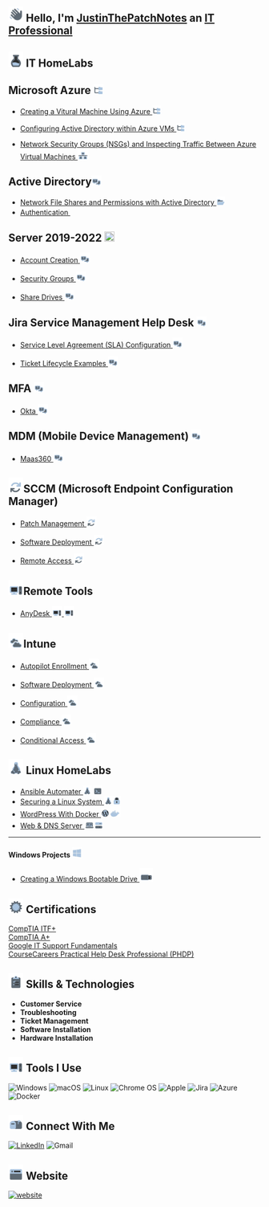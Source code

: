 ## <img src="/Images/Hello.png"  width="30" height="30"> Hello, I'm [JustinThePatchNotes](https://www.linkedin.com/in/JustinThePatchNotes) an [IT Professional](https://JustinThePatchNotes.com/)

## <img src="/Images/Labs.png"  width="30" height="30"> IT HomeLabs

## Microsoft Azure <img src="/Images/AD.png"  width="20" height="20"> 
- [Creating a Vitural Machine Using Azure <img src="/Images/AD.png"  width="17" height="17">
](https://github.com/justinthepatchnotes/Creating-a-Vitural-Machine-Using-Azure)


- [Configuring Active Directory within Azure VMs <img src="/Images/AD.png"  width="17" height="17">
](https://github.com/JustinThePatchNotes/Configuring-Active-Directory-within-Azure-VMs)
- [Network Security Groups (NSGs) and Inspecting Traffic Between Azure Virtual Machines <img src="/Images/NSG.png"  width="22" height="22">
](https://github.com/justinthepatchnotes/Network-Security-Groups-NSGs-and-Inspecting-Network-Protocols-)


## Active Directory<img src="/Images/osTicket.png"  width="20" height="20">
- [Network File Shares and Permissions with Active Directory <img src="/Images/NFS.png"  width="17" height="17">](https://github.com/JustinThePatchNotes/Network-File-Shares-and-Permissions-with-Active-Directory)
- [Authentication <img src="/Images/Authentication.png"  width="17" height="17">](https://github.com/JustinThePatchNotes/Authentication)


## Server 2019-2022 <img src="/Images/.png"  width="20" height="20">

- [Account Creation <img src="/Images/osTicket.png" width="20" height="20">](https://github.com/JustinThePatchNotes/Account-Creation)  
- [Security Groups <img src="/Images/osTicket.png" width="20" height="20">](https://github.com/JustinThePatchNotes/Security-Groups)  

- [Share Drives <img src="/Images/osTicket.png" width="20" height="20">](https://github.com/JustinThePatchNotes/Share-Drives)


## Jira Service Management Help Desk <img src="/Images/osTicket.png"  width="20" height="20">
- [Service Level Agreement (SLA) Configuration <img src="/Images/osTicket.png"  width="20" height="20">
](https://github.com/JustinThePatchNotes/Jira-Service-Level-Agreement-Configuration)

- [Ticket Lifecycle Examples <img src="/Images/osTicket.png"  width="20" height="20">
 ](https://github.com/JustinThePatchNotes/Jira-Ticket-Lifecycle-Examples)

 ## MFA <img src="/Images/osTicket.png" width="20" height="20">

- [Okta <img src="/Images/osTicket.png" width="20" height="20">](https://github.com/JustinThePatchNotes/Okta)

## MDM (Mobile Device Management) <img src="/Images/osTicket.png" width="20" height="20">

- [Maas360 <img src="/Images/osTicket.png" width="20" height="20">](https://github.com/JustinThePatchNotes/Maas360)
 
##  <img src="/Images/SCCM.PNG" width="30" height="30">SCCM (Microsoft Endpoint Configuration Manager)

- [Patch Management <img src="/Images/SCCM.PNG" width="20" height="20">](https://github.com/JustinThePatchNotes/Patch-Management)

- [Software Deployment <img src="/Images/SCCM.PNG" width="20" height="20">](https://github.com/JustinThePatchNotes/Software-Deployment)

- [Remote Access <img src="/Images/SCCM.PNG" width="20" height="20">](https://github.com/JustinThePatchNotes/Remote-Access)

##  <img src="/Images/Remote.PNG" width="30" height="30">Remote Tools 

- [AnyDesk <img src="/Images/Remote.PNG" width="20" height="20"> <img src="/Images/Remote.PNG" width="20" height="20">](https://github.com/JustinThePatchNotes/AnyDesk)


##  <img src="/Images/Cloud.PNG" width="30" height="30">Intune

- [Autopilot Enrollment <img src="/Images/Cloud.PNG" width="20" height="20">](https://github.com/JustinThePatchNotes/Autopilot-Enrollment)


- [Software Deployment <img src="/Images/Cloud.PNG" width="20" height="20">](https://github.com/JustinThePatchNotes/Intune-Software-Deployment)

- [Configuration <img src="/Images/Cloud.PNG" width="20" height="20">](https://github.com/JustinThePatchNotes/Intune-Configuration)

- [Compliance <img src="/Images/Cloud.PNG" width="20" height="20">](https://github.com/JustinThePatchNotes/Intune-Compliance)

- [Conditional Access <img src="/Images/Cloud.PNG" width="20" height="20">](https://github.com/JustinThePatchNotes/Intune-Conditional-Access)


## <img src="/Images/Linux.png"  width="30" height="30"> Linux HomeLabs 
- [Ansible Automater ](https://github.com/JustinThePatchNotes/Ansible-Automater) <img src="/Images/Linux.png"  width="17" height="17"> <img src="/Images/Terminal.png"  width="17" height="17">
- [Securing a Linux System ](https://github.com/JustinThePatchNotes/Securing-and-Hardening-a-Linux-System) <img src="/Images/Linux.png"  width="17" height="17"><img src="/Images/Lock.png"  width="17" height="17">
- [WordPress With Docker  ](https://github.com/JustinThePatchNotes/WordPress-With-Docker) <img src="/Images/WordPress.png"  width="17" height="17"><img src="/Images/Docker.png"  width="22" height="22">
- [Web & DNS Server  ](https://github.com/JustinThePatchNotes/Web-DNS-Server) <img src="/Images/Web.png"  width="20" height="20"><img src="/Images/Server.png"  width="17" height="17">

---
#### Windows Projects <img src="/Images/Windows.png"  width="20" height="20">
- [Creating a Windows Bootable Drive <img src="/Images/Flashdrive.png"  width="27" height="27">](https://github.com/JustinThePatchNotes/Creating-a-Windows-Bootable-Drive)


## <img  src="/Images/Certs.png" width="30" height="30"> Certifications
[CompTIA ITF+](https://www.certmetrics.com/comptia/public/verification.aspx?code=NQDDM4V82Q9PV0KK) \
[CompTIA A+](https://link-url-here.org)\
[Google IT Support Fundamentals](https://www.coursera.org/account/accomplishments/professional-cert/GEGADS6KWKX5?utm_source=ln&utm_medium=certificate&utm_content=cert_image&utm_campaign=sharing_cta&utm_product=prof)\
[CourseCareers Practical Help Desk Professional (PHDP)](https://)

## <img src="/Images/Skills.png"  width="30" height="30"> Skills & Technologies
- **Customer Service**
- **Troubleshooting**
- **Ticket Management**
- **Software Installation**
- **Hardware Installation**


## <img src="/Images//ToolsIcon.png"  width="30" height="30"> Tools I Use
![Windows](https://img.shields.io/badge/Windows-0078D6?style=for-the-badge&logo=windows&logoColor=white)
![macOS](https://img.shields.io/badge/mac%20os-000000?style=for-the-badge&logo=macos&logoColor=F0F0F0)
![Linux](https://img.shields.io/badge/Linux-FCC624?style=for-the-badge&logo=linux&logoColor=black)
![Chrome OS](https://img.shields.io/badge/chrome%20os-3d89fc?style=for-the-badge&logo=google%20chrome&logoColor=white)
![Apple](https://img.shields.io/badge/Apple-%23000000.svg?style=for-the-badge&logo=apple&logoColor=white)
![Jira](https://img.shields.io/badge/jira-%230A0FFF.svg?style=for-the-badge&logo=jira&logoColor=white)
![Azure](https://img.shields.io/badge/azure-%230072C6.svg?style=for-the-badge&logo=azure-devops&logoColor=white)
![Docker](https://img.shields.io/badge/docker-%230db7ed.svg?style=for-the-badge&logo=docker&logoColor=white)


## <img src="/Images/ContactIcon.png"  width="30" height="30"> Connect With Me

[![LinkedIn](https://img.shields.io/badge/linkedin-%230077B5.svg?style=for-the-badge&logo=linkedin&logoColor=white)](https://www.linkedin.com/in/JustinThePatchNotes/)
![Gmail](https://img.shields.io/badge/Gmail-D14836?style=for-the-badge&logo=gmail&logoColor=white)


## <img src="/Images/WebsiteBlogIcon.png"  width="30" height="30"> Website
[![website](https://img.shields.io/badge/JustinThePatchNotes\.com-2F5267?style=for-the-badge&logo=windows&logoColor=white)](https://JustinThePatchNotes.com/)

